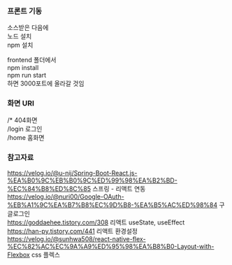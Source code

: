 ### 프론트 기동 ###
소스받은 다음에  
노드 설치  
npm 설치  

frontend 폴더에서  
npm install  
npm run start  
하면 3000포트에 올라갈 것임  

### 화면 URI ###
/* 404화면  
/login 로그인  
/home 홈화면  


### 참고자료 ###
https://velog.io/@u-nij/Spring-Boot-React.js-%EA%B0%9C%EB%B0%9C%ED%99%98%EA%B2%BD-%EC%84%B8%ED%8C%85 스프링 - 리액트 연동  
https://velog.io/@nuri00/Google-OAuth-%EB%A1%9C%EA%B7%B8%EC%9D%B8-%EA%B5%AC%ED%98%84 구글로그인  
https://goddaehee.tistory.com/308 리액트 useState, useEffect  
https://han-py.tistory.com/441 리액트 환경설정  
https://velog.io/@sunhwa508/react-native-flex-%EC%82%AC%EC%9A%A9%ED%95%98%EA%B8%B0-Layout-with-Flexbox css 플렉스  
